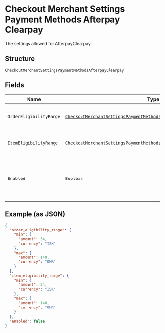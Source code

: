 
# Checkout Merchant Settings Payment Methods Afterpay Clearpay

The settings allowed for AfterpayClearpay.

## Structure

`CheckoutMerchantSettingsPaymentMethodsAfterpayClearpay`

## Fields

| Name | Type | Tags | Description | Getter |
|  --- | --- | --- | --- | --- |
| `OrderEligibilityRange` | [`CheckoutMerchantSettingsPaymentMethodsAfterpayClearpayEligibilityRange`](../../doc/models/checkout-merchant-settings-payment-methods-afterpay-clearpay-eligibility-range.md) | Optional | A range of purchase price that qualifies. | CheckoutMerchantSettingsPaymentMethodsAfterpayClearpayEligibilityRange getOrderEligibilityRange() |
| `ItemEligibilityRange` | [`CheckoutMerchantSettingsPaymentMethodsAfterpayClearpayEligibilityRange`](../../doc/models/checkout-merchant-settings-payment-methods-afterpay-clearpay-eligibility-range.md) | Optional | A range of purchase price that qualifies. | CheckoutMerchantSettingsPaymentMethodsAfterpayClearpayEligibilityRange getItemEligibilityRange() |
| `Enabled` | `Boolean` | Optional | Indicates whether the payment method is enabled for the account. | Boolean getEnabled() |

## Example (as JSON)

```json
{
  "order_eligibility_range": {
    "min": {
      "amount": 34,
      "currency": "ISK"
    },
    "max": {
      "amount": 140,
      "currency": "OMR"
    }
  },
  "item_eligibility_range": {
    "min": {
      "amount": 34,
      "currency": "ISK"
    },
    "max": {
      "amount": 140,
      "currency": "OMR"
    }
  },
  "enabled": false
}
```


